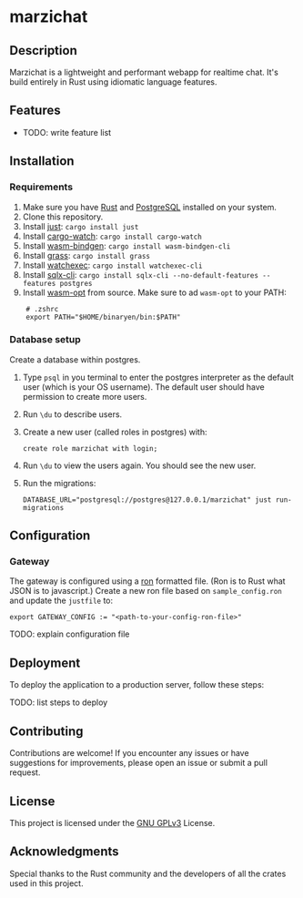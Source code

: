 # marzichat

## Description
Marzichat is a lightweight and performant webapp for realtime chat. It's build entirely in Rust using idiomatic language features.

## Features

- TODO: write feature list

## Installation

### Requirements
1. Make sure you have [Rust](https://www.rust-lang.org) and [PostgreSQL](https://www.postgresql.org) installed on your system.
2. Clone this repository.
3. Install [just](https://github.com/casey/just): `cargo install just`
4. Install [cargo-watch](https://github.com/watchexec/cargo-watch): `cargo install cargo-watch`
5. Install [wasm-bindgen](https://github.com/rustwasm/wasm-bindgen): `cargo install wasm-bindgen-cli`
6. Install [grass](https://docs.rs/grass/latest/grass/): `cargo install grass`
7. Install [watchexec](https://github.com/watchexec/watchexec): `cargo install watchexec-cli`
8. Install [sqlx-cli](https://github.com/launchbadge/sqlx/tree/253d8c9f696a3a2c7aa837b04cc93605a1376694/sqlx-cli): `cargo install sqlx-cli --no-default-features --features postgres`
9.  Install [wasm-opt](https://github.com/WebAssembly/binaryen#building) from source. Make sure to ad `wasm-opt` to your PATH:
```
    # .zshrc
    export PATH="$HOME/binaryen/bin:$PATH"
```
### Database setup
Create a database within postgres.
1. Type `psql` in you terminal to enter the postgres interpreter as the default user (which is your OS username). The default user should have permission to create more users.
2. Run `\du` to describe users.
3. Create a new user (called roles in postgres) with:

    `create role marzichat with login;`

4. Run `\du` to view the users again. You should see the new user.
5. Run the migrations:

    `DATABASE_URL="postgresql://postgres@127.0.0.1/marzichat" just run-migrations`

## Configuration

### Gateway
The gateway is configured using a [ron](https://docs.rs/ron/0.8.0/ron/) formatted file. (Ron is to Rust what JSON is to javascript.)
Create a new ron file based on `sample_config.ron` and update the `justfile` to:

    export GATEWAY_CONFIG := "<path-to-your-config-ron-file>"

TODO: explain configuration file

## Deployment

To deploy the application to a production server, follow these steps:

TODO: list steps to deploy

## Contributing

Contributions are welcome! If you encounter any issues or have suggestions for improvements, please open an issue or submit a pull request.

## License

This project is licensed under the [GNU GPLv3](https://choosealicense.com/licenses/gpl-3.0/) License.

## Acknowledgments

Special thanks to the Rust community and the developers of all the crates used in this project.